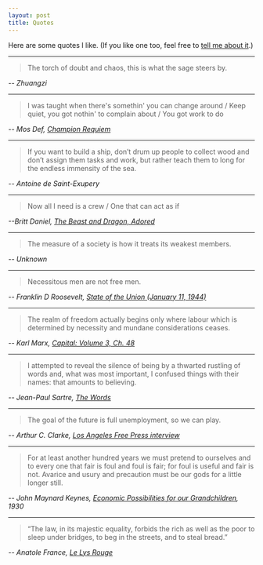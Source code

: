 ```yaml
---
layout: post
title: Quotes
---
```


Here are some quotes I like. (If you like one too, feel free to [tell me about it](/contact).)

---

> The torch of doubt and chaos, this is what the sage steers by.

_-- Zhuangzi_

---

> I was taught when there's somethin' you can change around / Keep quiet, you got nothin' to complain about / You got work to do

_-- Mos Def, [Champion Requiem](https://genius.com/1236260)_

---

> If you want to build a ship, don’t drum up people to collect wood and don’t assign them tasks and work, but rather teach them to long for the endless immensity of the sea.

_-- Antoine de Saint-Exupery_

---

> Now all I need is a crew / One that can act as if

_--Britt Daniel, [The Beast and Dragon, Adored](https://genius.com/Spoon-the-beast-and-dragon-adored-lyrics)_

---

> The measure of a society is how it treats its weakest members.

_-- Unknown_

---

> Necessitous men are not free men.

_-- Franklin D Roosevelt, [State of the Union (January 11, 1944)](https://web.archive.org/web/20160114073828/http://millercenter.org/president/fdroosevelt/speeches/speech-3955)_

---

> The realm of freedom actually begins only where labour which is determined by necessity and mundane considerations ceases.

_-- Karl Marx, [Capital: Volume 3, Ch. 48](https://www.marxists.org/archive/marx/works/subject/hist-mat/capital/vol3-ch48.htm)_

---

> I attempted to reveal the silence of being by a thwarted rustling of words and, what was most important, I confused things with their names: that amounts to believing.

_-- Jean-Paul Sartre, [The Words](https://archive.org/details/words00jean/page/250/mode/2up?q=%22thwarted+rustling+of+words%22)_

---

> The goal of the future is full unemployment, so we can play.

_-- Arthur C. Clarke, [Los Angeles Free Press interview](https://quoteinvestigator.com/2018/11/11/goal/)_

---

> For at least another hundred years we must pretend to ourselves and to every one that fair is foul and foul is fair; for foul is useful and fair is not. Avarice and usury and precaution must be our gods for a little longer still.

_-- John Maynard Keynes, [Economic Possibilities for our Grandchildren](http://www.econ.yale.edu/smith/econ116a/keynes1.pdf), 1930_

---

> “The law, in its majestic equality, forbids the rich as well as the poor to sleep under bridges, to beg in the streets, and to steal bread.”

_-- Anatole France, [Le Lys Rouge](https://fr.wikisource.org/wiki/Le_Lys_rouge/VII)_


